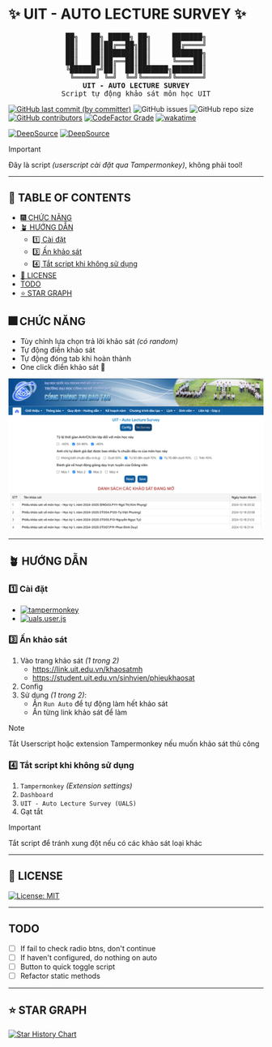 # ✨ UIT - AUTO LECTURE SURVEY ✨

<pre align="center">
██╗   ██╗ █████╗ ██╗     ███████╗
██║   ██║██╔══██╗██║     ██╔════╝
██║   ██║███████║██║     ███████╗
██║   ██║██╔══██║██║     ╚════██║
╚██████╔╝██║  ██║███████╗███████║
 ╚═════╝ ╚═╝  ╚═╝╚══════╝╚══════╝
<strong>UIT - AUTO LECTURE SURVEY</strong>
Script tự động khảo sát môn học UIT
</pre>

[![GitHub last commit (by committer)](https://img.shields.io/github/last-commit/KevinNitroG/UIT-Auto-Lecture-Survey?style=for-the-badge&color=F2CDCD)](../../commits/main)
![GitHub issues](https://img.shields.io/github/issues-raw/KevinNitroG/UIT-Auto-Lecture-Survey?style=for-the-badge&color=CBA6F7)
![GitHub repo size](https://img.shields.io/github/repo-size/KevinNitroG/UIT-Auto-Lecture-Survey?style=for-the-badge&color=EBA0AC)
[![GitHub contributors](https://img.shields.io/github/contributors/KevinNitroG/UIT-Auto-Lecture-Survey?style=for-the-badge&color=FAB387)](../../graphs/contributors)
[![CodeFactor Grade](https://img.shields.io/codefactor/grade/github/KevinNitroG/UIT-Auto-Lecture-Survey?style=for-the-badge)](https://www.codefactor.io/repository/github/kevinnitrog/uit-auto-lecture-survey)
[![wakatime](https://wakatime.com/badge/github/KevinNitroG/UIT-Auto-Lecturer-Survey.svg?style=for-the-badge)](https://wakatime.com/badge/github/KevinNitroG/UIT-Auto-Lecturer-Survey)

[![DeepSource](https://app.deepsource.com/gh/KevinNitroG/UIT-Auto-Lecture-Survey.svg/?label=active+issues&show_trend=true&token=af8s5K2DNJnNqcemAWM_beFG)](https://app.deepsource.com/gh/KevinNitroG/UIT-Auto-Lecture-Survey/)
[![DeepSource](https://app.deepsource.com/gh/KevinNitroG/UIT-Auto-Lecture-Survey.svg/?label=resolved+issues&show_trend=true&token=af8s5K2DNJnNqcemAWM_beFG)](https://app.deepsource.com/gh/KevinNitroG/UIT-Auto-Lecture-Survey/)

> [!IMPORTANT]
>
> Đây là script _(userscript cài đặt qua Tampermonkey)_, không phải tool!

---

## 📃 TABLE OF CONTENTS

<!-- START doctoc generated TOC please keep comment here to allow auto update -->
<!-- DON'T EDIT THIS SECTION, INSTEAD RE-RUN doctoc TO UPDATE -->

- [🎆 CHỨC NĂNG](#-ch%E1%BB%A8c-n%C4%82ng)
- [🪴 HƯỚNG DẪN](#-h%C6%AF%E1%BB%9Ang-d%E1%BA%AAn)
  - [1️⃣ Cài đặt](#-c%C3%A0i-%C4%91%E1%BA%B7t)
  - [3️⃣ Ấn khảo sát](#-%E1%BA%A4n-kh%E1%BA%A3o-s%C3%A1t)
  - [4️⃣ Tắt script khi không sử dụng](#-t%E1%BA%AFt-script-khi-kh%C3%B4ng-s%E1%BB%AD-d%E1%BB%A5ng)
- [📝 LICENSE](#-license)
- [TODO](#todo)
- [⭐ STAR GRAPH](#-star-graph)

<!-- END doctoc generated TOC please keep comment here to allow auto update -->

## 🎆 CHỨC NĂNG

- Tùy chỉnh lựa chọn trả lời khảo sát _(có random)_
- Tự động điền khảo sát
- Tự động đóng tab khi hoàn thành
- One click điền khảo sát 💪

![home](./assets/images/preview-home.png)

---

## 🪴 HƯỚNG DẪN

### 1️⃣ Cài đặt

- [![tampermonkey](https://img.shields.io/badge/Tampermonkey-f5e0dc?style=for-the-badge&logo=tampermonkey&logoColor=white)](https://www.tampermonkey.net/index.php?locale=en)
- [![uals.user.js](https://img.shields.io/badge/UALS-Tampermonkey_Userscript-89b4fa?style=for-the-badge)](../../raw/main/src/uals.user.js)

### 3️⃣ Ấn khảo sát

1. Vào trang khảo sát _(1 trong 2)_
   - https://link.uit.edu.vn/khaosatmh
   - https://student.uit.edu.vn/sinhvien/phieukhaosat
2. Config
3. Sử dụng _(1 trong 2)_:
   - Ấn `Run Auto` để tự động làm hết khảo sát
   - Ấn từng link khảo sát để làm

> [!NOTE]
>
> Tắt Userscript hoặc extension Tampermonkey nếu muốn khảo sát thủ công

### 4️⃣ Tắt script khi không sử dụng

1. `Tampermonkey` _(Extension settings)_
2. `Dashboard`
3. `UIT - Auto Lecture Survey (UALS)`
4. Gạt tắt

> [!IMPORTANT]
>
> Tắt script để tránh xung đột nếu có các khảo sát loại khác

---

## 📝 LICENSE

[![License: MIT](https://img.shields.io/badge/License-MIT-b4befe?style=for-the-badge)](./LICENSE)

---

## TODO

- [ ] If fail to check radio btns, don't continue
- [ ] If haven't configured, do nothing on auto
- [ ] Button to quick toggle script
- [ ] Refactor static methods

---

## ⭐ STAR GRAPH

<a href="https://star-history.com/#KevinNitroG/UIT-Auto-Lecture-Survey&Timeline">
  <picture>
    <source media="(prefers-color-scheme: dark)" srcset="https://api.star-history.com/svg?repos=KevinNitroG/UIT-Auto-Lecture-Survey&type=Timeline&theme=dark" />
    <source media="(prefers-color-scheme: light)" srcset="https://api.star-history.com/svg?repos=KevinNitroG/UIT-Auto-Lecture-Survey&type=Timeline" />
    <img alt="Star History Chart" src="https://api.star-history.com/svg?repos=KevinNitroG/UIT-Auto-Lecture-Survey&type=Timeline" />
  </picture>
</a>

